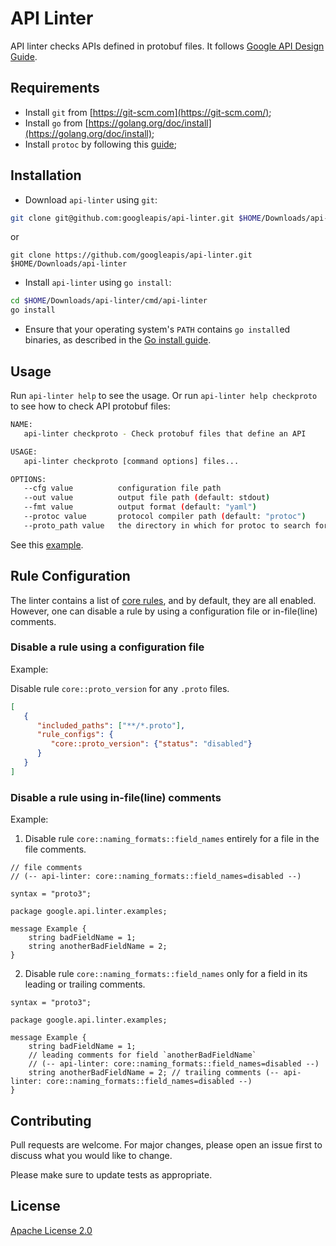 # API Linter
API linter checks APIs defined in protobuf files. It follows [Google API Design Guide](https://cloud.google.com/apis/design/).

## Requirements
* Install `git` from [https://git-scm.com](https://git-scm.com/);
* Install `go` from [https://golang.org/doc/install](https://golang.org/doc/install);
* Install `protoc` by following this [guide](http://google.github.io/proto-lens/installing-protoc.html);

## Installation
* Download `api-linter` using `git`:
```sh
git clone git@github.com:googleapis/api-linter.git $HOME/Downloads/api-linter
```
or
```
git clone https://github.com/googleapis/api-linter.git $HOME/Downloads/api-linter
```
* Install `api-linter` using `go install`:
```sh
cd $HOME/Downloads/api-linter/cmd/api-linter
go install
```
* Ensure that your operating system's `PATH` contains `go install`ed binaries, as described in the
  [Go install guide](https://golang.org/doc/install#install).

## Usage
Run `api-linter help` to see the usage. Or run `api-linter help checkproto` to see how to check API protobuf files:
```sh
NAME:
   api-linter checkproto - Check protobuf files that define an API

USAGE:
   api-linter checkproto [command options] files...

OPTIONS:
   --cfg value          configuration file path
   --out value          output file path (default: stdout)
   --fmt value          output format (default: "yaml")
   --protoc value       protocol compiler path (default: "protoc")
   --proto_path value   the directory in which for protoc to search for imports (default: ".")
```

See this [example](cmd/api-linter/examples/example.sh).

## Rule Configuration
The linter contains a list of [core rules](rules), and by default, they are all enabled. However, one can disable a rule by using a configuration file or in-file(line) comments.

### Disable a rule using a configuration file

Example:

Disable rule `core::proto_version` for any `.proto` files.
```json
[
   {
      "included_paths": ["**/*.proto"],
      "rule_configs": {
         "core::proto_version": {"status": "disabled"}
      }
   }
]
```


### Disable a rule using in-file(line) comments

Example:

1. Disable rule `core::naming_formats::field_names` entirely for a file in the file comments.
```
// file comments
// (-- api-linter: core::naming_formats::field_names=disabled --)

syntax = "proto3";

package google.api.linter.examples;

message Example {
    string badFieldName = 1;
    string anotherBadFieldName = 2;
}
```

2. Disable rule `core::naming_formats::field_names` only for a field in its leading or trailing comments.
```
syntax = "proto3";

package google.api.linter.examples;

message Example {
    string badFieldName = 1;
    // leading comments for field `anotherBadFieldName`
    // (-- api-linter: core::naming_formats::field_names=disabled --)
    string anotherBadFieldName = 2; // trailing comments (-- api-linter: core::naming_formats::field_names=disabled --)
}
```

## Contributing
Pull requests are welcome. For major changes, please open an issue first to discuss what you would like to change.

Please make sure to update tests as appropriate.

## License
[Apache License 2.0](LICENSE)
